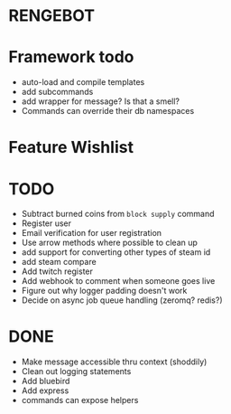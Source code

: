 # RENGEBOT

# Framework todo
 - auto-load and compile templates
 - add subcommands
 - add wrapper for message? Is that a smell?
 - Commands can override their db namespaces
# Feature Wishlist

# TODO
* Subtract burned coins from `block supply` command
* Register user
* Email verification for user registration
* Use arrow methods where possible to clean up
* add support for converting other types of steam id
* add steam compare
* Add twitch register
* Add webhook to comment when someone goes live
* Figure out why logger padding doesn't work
* Decide on async job queue handling (zeromq? redis?)

# DONE
* Make message accessible thru context (shoddily)
* Clean out logging statements
* Add bluebird
* Add express
* commands can expose helpers

